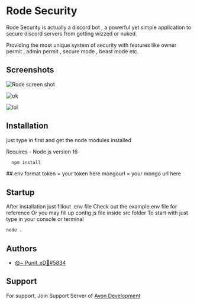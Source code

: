 
# Rode Security

Rode Security is actually a discord bot , a powerful yet simple application to secure discord servers from getting wizzed or nuked.

Providing the most unique system of security with features like owner permit , admin permit , secure mode , beast mode etc.
## Screenshots

![Rode screen shot](https://media.discordapp.net/attachments/1001384814164856983/1069145103601500170/image.png)

![ok](https://media.discordapp.net/attachments/1068114938888982579/1069147504618242078/image.png)

![lol](https://media.discordapp.net/attachments/1068114938888982579/1069147645597200415/image.png)
## Installation
just type in first and get the node modules installed 

Requires - Node js version 16

```bash
  npm install
```

##.env format
token = your token here
mongourl = your mongo url here

## Startup
After installation just fillout .env file Check out the example.env file for reference
Or you may fill up config.js file inside src folder
To start with just type in your console or terminal

```bash
node .
```
## Authors

- [@~ Punit_xD🥀#5834](https://discord.gg/aCbF3kPjMz)


## Support

For support, Join Support Server of [Avon Development](https://discord.gg/aCbF3kPjMz)

